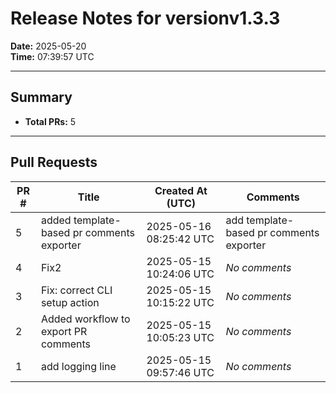 # Release Notes for versionv1.3.3

**Date:** 2025-05-20  
**Time:** 07:39:57 UTC

---

## Summary

- **Total PRs:** 5

---

## Pull Requests

| PR # | Title | Created At (UTC) | Comments |
|------|-------|------------------|----------|
| 5 | added template-based pr comments exporter | 2025-05-16 08:25:42 UTC |add template-based pr comments exporter|
| 4 | Fix2 | 2025-05-15 10:24:06 UTC |_No comments_|
| 3 | Fix: correct CLI setup action | 2025-05-15 10:15:22 UTC |_No comments_|
| 2 |  Added workflow to export PR comments  | 2025-05-15 10:05:23 UTC |_No comments_|
| 1 | add logging line | 2025-05-15 09:57:46 UTC |_No comments_|

